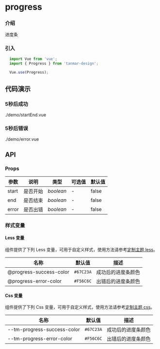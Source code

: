 # progress

### 介绍

进度条

### 引入

```js
  import Vue from 'vue';
  import { Progress } from 'tanmar-design';
  
  Vue.use(Progress);
```

## 代码演示

### 5秒后成功

<demo-code>./demo/startEnd.vue</demo-code>

### 5秒后错误

<demo-code>./demo/error.vue</demo-code>

## API

### Props

参数 | 说明 | 类型 | 可选值 | 默认值
-- | -- | -- | -- | --
start | 是否开始 | _boolean_ | - | false
end | 是否结束 | _boolean_ | - | false
error | 是否出错 | _boolean_ | - | false


### 样式变量

#### Less 变量

组件提供了下列 Less 变量，可用于自定义样式，使用方法请参考[定制主题 less](#/theme)。

名称 | 默认值 | 描述
-- | -- | --
@progress-success-color | `#67C23A`| 成功后的进度条颜色
@progress-error-color | `#F56C6C`| 出错后的进度条颜色

#### Css 变量

组件提供了下列 Css 变量，可用于自定义样式，使用方法请参考[定制主题 css](#/theme2)。

名称 | 默认值 | 描述
-- | -- | --
--tm-progress-success-color | `#67C23A`| 成功后的进度条颜色
--tm-progress-error-color | `#F56C6C`| 出错后的进度条颜色